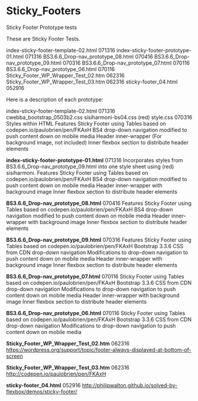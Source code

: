 # Sticky_Footers
Sticky Footer Prototype tests 

These are Sticky Footer Tests.

index-sticky-footer-template-02.html		071316
index-sticky-footer-prototype-01.html		071316
BS3.6.6_Drop-nav_prototype_08.html		070416
BS3.6.6_Drop-nav_prototype_09.html		070316
BS3.6.6_Drop-nav_prototype_07.html		070116
BS3.6.6_Drop-nav_prototype_06.html		070116
Sticky_Footer_WP_Wrapper_Test_02.htm	062316
Sticky_Footer_WP_Wrapper_Test_03.htm	062316
sticky-footer_04.html						052916


Here is a description of each prototype:


index-sticky-footer-template-02.html		071316
cwebba_bootstrap_0503b2.css
sisiharmoni-bs04.css (red)
style.css			070316
Styles within HTML
  Features
	Sticky Footer using Tables based on codepen.io/paulobrien/pen/FKAxH
	BS4 drop-down navigation modified to push content down on mobile media
	Header inner-wrapper (For background image, not included)
	Inner flexbox section to distribute header elements


**index-sticky-footer-prototype-01.html**		071316
Incorporates styles from BS3.6.6_Drop-nav_prototype_09.html into one style sheet using (red) sisiharmoni.
  Features
	Sticky Footer using Tables based on codepen.io/paulobrien/pen/FKAxH
	BS4 drop-down navigation modified to push content down on mobile media
	Header inner-wrapper with background image
	Inner flexbox section to distribute header elements


**BS3.6.6_Drop-nav_prototype_08.html**		070416
  Features
	Sticky Footer using Tables based on codepen.io/paulobrien/pen/FKAxH
	BS4 drop-down navigation modified to push content down on mobile media
	Header inner-wrapper with background image
	Inner flexbox section to distribute header elements


**BS3.6.6_Drop-nav_prototype_09.html**		070316
  Features
	Sticky Footer using Tables based on codepen.io/paulobrien/pen/FKAxH
	Bootstrap 3.3.6 CSS from CDN drop-down navigation 
	Modifications to drop-down navigation to push content down on mobile media
	Header inner-wrapper with background image
	Inner flexbox section to distribute header elements


**BS3.6.6_Drop-nav_prototype_07.html**		070116
	Sticky Footer using Tables based on codepen.io/paulobrien/pen/FKAxH
	Bootstrap 3.3.6 CSS from CDN drop-down navigation 
	Modifications to drop-down navigation to push content down on mobile media
	Header inner-wrapper with background image
	Inner flexbox section to distribute header elements


**BS3.6.6_Drop-nav_prototype_06.html**		070116
	Sticky Footer using Tables based on codepen.io/paulobrien/pen/FKAxH
	Bootstrap 3.3.6 CSS from CDN drop-down navigation 
	Modifications to drop-down navigation to push content down on mobile media


**Sticky_Footer_WP_Wrapper_Test_02.htm**	062316
https://wordpress.org/support/topic/footer-always-displayed-at-bottom-of-screen


**Sticky_Footer_WP_Wrapper_Test_03.htm**	062316
http://codepen.io/paulobrien/pen/FKAxH


**sticky-footer_04.html** 					052916
http://philipwalton.github.io/solved-by-flexbox/demos/sticky-footer/






